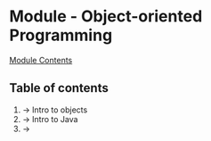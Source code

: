 # Module - Object-oriented Programming

[Module Contents](/README.md)

## Table of contents

1. -> Intro to objects
2. -> Intro to Java
3. ->
